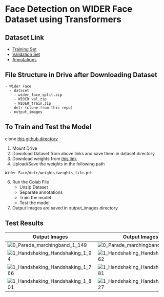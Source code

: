 # Face Detection on WIDER Face Dataset using Transformers


## Dataset Link
- [Training Set](https://drive.google.com/file/d/0B6eKvaijfFUDQUUwd21EckhUbWs/view?usp=sharing)
- [Validation Set](https://drive.google.com/file/d/0B6eKvaijfFUDd3dIRmpvSk8tLUk/view?usp=sharing)
- [Annotations](http://mmlab.ie.cuhk.edu.hk/projects/WIDERFace/support/bbx_annotation/wider_face_split.zip)

## File Structure in Drive after Downloading Dataset
```
- Wider Face
  - dataset
    - wider_face_split.zip
    - WIDER_val.zip
    - WIDER_train.zip
  - detr (clone from this repo)
  - output_images
```

## To Train and Test the Model
clone [this github directory](https://github.com/amanjain487/learning_CV/tree/main/Object%20Detection/Transformers/WIDER%20FACE%20-%20Face%20Detection)
1. Mount Drive
2. Download Dataset from above links and save them in dataset directory
3. Download weights from [this link]()
4. Upload/Save the weights in the following path
```
Wider Face/detr/weights/weights_file.pth
```
6. Run the Colab File
    - Unzip Dataset
    - Separate annotations
    - Train the model
    - Test the model
7. Output Images are saved in output_images directory

## Test Results
|Output Images|Output Images|
|-------------|-------------|
|![0_Parade_marchingband_1_149](https://user-images.githubusercontent.com/46129975/130428899-f0b99109-b3cf-4dc1-8c24-1a6efcf732bb.jpg)|![0_Parade_marchingband_1_156](https://user-images.githubusercontent.com/46129975/130428933-c59eed74-fc9f-4bcf-8f72-b1c45848ea71.jpg)|
|![1_Handshaking_Handshaking_1_94](https://user-images.githubusercontent.com/46129975/130428945-6bb40cd7-c962-4de0-9e52-eedbe0bf4c36.jpg)|![1_Handshaking_Handshaking_1_762](https://user-images.githubusercontent.com/46129975/130428958-b17e73ed-4e7a-4055-9185-e32ffba90c45.jpg)|
|![1_Handshaking_Handshaking_1_766](https://user-images.githubusercontent.com/46129975/130428968-3245938d-ee40-40d9-9312-baa0f82df7d9.jpg)|![1_Handshaking_Handshaking_1_781](https://user-images.githubusercontent.com/46129975/130428976-dd7898e0-8c63-4ceb-8334-2a1964f9197f.jpg)|
|![1_Handshaking_Handshaking_1_801](https://user-images.githubusercontent.com/46129975/130428987-d5eb128e-14ef-4279-84d3-6a841871489d.jpg)|![1_Handshaking_Handshaking_1_827](https://user-images.githubusercontent.com/46129975/130428994-0b774f8b-d7d8-41e7-ae55-287904f2eb6f.jpg)|


